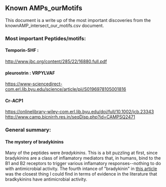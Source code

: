 ## Known AMPs_ourMotifs

This document is a write up of the most important discoveries from the knownAMP_intersect_our_motifs.csv document.

### Most important Peptides/motifs:

#### Temporin-SHF : 


http://www.jbc.org/content/285/22/16880.full.pdf

#### 	pleurostrin : VRPYLVAF

https://www-sciencedirect-com.erl.lib.byu.edu/science/article/pii/S0196978105001816

#### Cr‐ACP1

https://onlinelibrary-wiley-com.erl.lib.byu.edu/doi/full/10.1002/jcb.23343 http://www.camp.bicnirrh.res.in/seqDisp.php?id=CAMPSQ2471

### General summary:

#### The mystery of bradykinins

Many of the peptides were *bradykinins*. This is a bit puzzling at first, since bradykinins are a class of inflamatory mediators that, in humans, bind to the B1 and B2 receptors to trigger various inflamatory responses--nothing to do with antimicrobial activity. The fourth intance of "bradykinin" in [this article](http://www.jbc.org/content/280/41/34832.full) was the closest thing I could find in terms of evidence in the literature that bradkykinins have antimicrobial activity.
